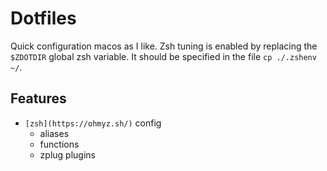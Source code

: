 # Dotfiles

Quick configuration macos as I like.
Zsh tuning is enabled by replacing the `$ZDOTDIR` global zsh variable. It should be specified in the file `cp ./.zshenv ~/`.

## Features

* `[zsh](https://ohmyz.sh/)` config
  * aliases
  * functions
  * zplug plugins
